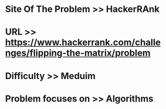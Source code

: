 # Site Of The Problem >> HackerRAnk

# URL >> https://www.hackerrank.com/challenges/flipping-the-matrix/problem

# Difficulty >> Meduim

# Problem focuses on >> Algorithms
